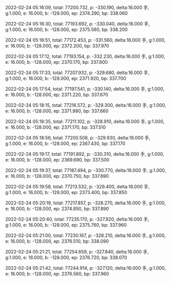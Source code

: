 2022-02-24 05:16:09, total: 77200.732, p: -330.190, delta:16.000 手, g:1.000, e: 16.000, b: -128.000, ep: 2374.290, bp: 338.060

2022-02-24 05:16:30, total: 77193.692, p: -330.040, delta:16.000 手, g:1.000, e: 16.000, b: -128.000, ep: 2375.560, bp: 338.200

2022-02-24 05:16:51, total: 77172.453, p: -331.560, delta:16.000 手, g:1.000, e: 16.000, b: -128.000, ep: 2372.200, bp: 337.970

2022-02-24 05:17:12, total: 77193.154, p: -332.230, delta:16.000 手, g:1.000, e: 16.000, b: -128.000, ep: 2370.170, bp: 337.800

2022-02-24 05:17:33, total: 77207.932, p: -329.680, delta:16.000 手, g:1.000, e: 16.000, b: -128.000, ep: 2371.920, bp: 337.700

2022-02-24 05:17:54, total: 77197.541, p: -330.140, delta:16.000 手, g:1.000, e: 16.000, b: -128.000, ep: 2371.220, bp: 337.670

2022-02-24 05:18:15, total: 77216.572, p: -329.300, delta:16.000 手, g:1.000, e: 16.000, b: -128.000, ep: 2371.980, bp: 337.660

2022-02-24 05:18:35, total: 77211.102, p: -328.910, delta:16.000 手, g:1.000, e: 16.000, b: -128.000, ep: 2371.170, bp: 337.510

2022-02-24 05:18:56, total: 77200.508, p: -329.930, delta:16.000 手, g:1.000, e: 16.000, b: -128.000, ep: 2367.430, bp: 337.170

2022-02-24 05:19:17, total: 77191.892, p: -330.310, delta:16.000 手, g:1.000, e: 16.000, b: -128.000, ep: 2369.690, bp: 337.500

2022-02-24 05:19:37, total: 77187.494, p: -330.770, delta:16.000 手, g:1.000, e: 16.000, b: -128.000, ep: 2370.750, bp: 337.690

2022-02-24 05:19:58, total: 77213.532, p: -329.400, delta:16.000 手, g:1.000, e: 16.000, b: -128.000, ep: 2373.400, bp: 337.850

2022-02-24 05:20:19, total: 77217.857, p: -328.270, delta:16.000 手, g:1.000, e: 16.000, b: -128.000, ep: 2374.850, bp: 337.890

2022-02-24 05:20:40, total: 77235.170, p: -327.920, delta:16.000 手, g:1.000, e: 16.000, b: -128.000, ep: 2375.760, bp: 337.960

2022-02-24 05:21:00, total: 77230.167, p: -328.210, delta:16.000 手, g:1.000, e: 16.000, b: -128.000, ep: 2376.510, bp: 338.090

2022-02-24 05:21:21, total: 77254.659, p: -327.840, delta:16.000 手, g:1.000, e: 16.000, b: -128.000, ep: 2376.720, bp: 338.070

2022-02-24 05:21:42, total: 77244.914, p: -327.120, delta:16.000 手, g:1.000, e: 16.000, b: -128.000, ep: 2376.560, bp: 337.960